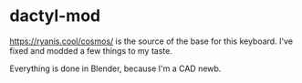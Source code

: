 # dactyl-mod

https://ryanis.cool/cosmos/ is the source of the base for this keyboard. I've fixed and modded a few things to my taste.

Everything is done in Blender, because I'm a CAD newb.
